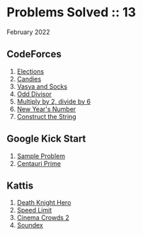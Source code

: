 # Problems Solved :: 13
February 2022

CodeForces
-----------------
1. [Elections](https://codeforces.com/problemset/problem/1593/A)
1. [Candies](https://codeforces.com/problemset/problem/1343/A)
1. [Vasya and Socks](https://codeforces.com/problemset/problem/460/A)
1. [Odd Divisor](https://codeforces.com/problemset/problem/1475/A)
1. [Multiply by 2, divide by 6](https://codeforces.com/problemset/problem/1374/B)
1. [New Year's Number](https://codeforces.com/problemset/problem/1475/B)
1. [Construct the String](https://codeforces.com/problemset/problem/1335/B)

Google Kick Start
-----------------
1. [Sample Problem](https://codingcompetitions.withgoogle.com/kickstart/round/00000000008f4332/0000000000942404)
1. [Centauri Prime](https://codingcompetitions.withgoogle.com/kickstart/round/00000000008f4332/0000000000941ec5)

Kattis
-----------------
1. [Death Knight Hero](https://open.kattis.com/contests/renkce/problems/deathknight)
1. [Speed Limit](https://open.kattis.com/problems/speedlimit)
1. [Cinema Crowds 2](https://open.kattis.com/contests/renkce/problems/cinema2)
1. [Soundex](https://open.kattis.com/contests/renkce/problems/soundex)